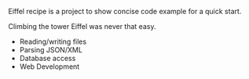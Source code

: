 Eiffel recipe is a project to show concise code example for a quick start. 

Climbing the tower Eiffel was never that easy.

* Reading/writing files
* Parsing JSON/XML
* Database access
* Web Development

